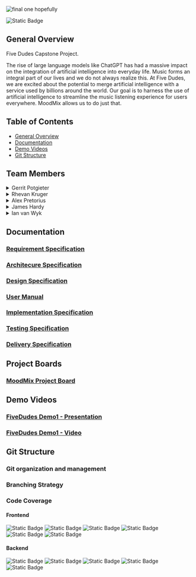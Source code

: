 ![final one hopefully](https://github.com/COS301-SE-2024/MoodMix/assets/94914587/e810b0fb-41bd-4215-8b06-a34dccc21b25)




![Static Badge](https://img.shields.io/badge/code_coverage-90%25-green)

## General Overview

Five Dudes Capstone Project.

The rise of large language models like ChatGPT has had a
massive impact on the integration of artificial intelligence into
everyday life. Music forms an integral part of our lives and we
do not always realize this. At Five Dudes, we are excited about
the potential to merge artificial intelligence with a service used
by billions around the world.
Our goal is to harness the use of artificial intelligence to
streamline the music listening experience for users
everywhere. MoodMix allows us to do just that.

## Table of Contents

- [General Overview](#general-overview)
- [Documentation](#documentation)
- [Demo Videos](#Demo-Videos)
- [Git Structure](#git-structure)

## Team Members

<details>
<summary>Gerrit Potgieter</summary>

|<img src="https://github.com/COS301-SE-2024/MoodMix/assets/94914587/c4200030-4360-4ebd-ad59-e1dc452df1c8" width="250" height="300"> | **Gerrit Potgieter**  
|:--|:--  
| **Role:** | Middleware and Business Analyst 
| **Bio:** | Hi! I’m a final year computer science student looking to further my studies in the field of cyber security, specifically in the field of Cloud Security. I have experience in Data science where I am able to group lots of data together and neatly givereports on it. I also have a vast experience with Web-technologies and the backend for it, making me Adept at Using API’s and even creating them.  

[![GitHub](https://img.shields.io/badge/GitHub-181717?style=for-the-badge&logo=github&logoColor=white)](https://github.com/member1) [![LinkedIn](https://img.shields.io/badge/LinkedIn-0077B5?style=for-the-badge&logo=linkedin&logoColor=white)](https://linkedin.com/in/member1)

</details>

<details>
<summary>Rhevan Kruger</summary>

| ![Rhevan](https://github.com/COS301-SE-2024/MoodMix/assets/94914587/a6403a3b-62e7-4298-becd-c48ae4dad664) | **rhevan**  
|:--|:--  
| **Role:** | Frontend 
| **Bio:** |  I am a passionate student with a 
keen eye for detail and a great deal 
of interest in the world of Computer 
Science and Software Engineering. I 
take a great amount of satisfaction in 
the efficiency of a well-oiled 
development process and 
environment. I pride myself on being 
highly motivated and delivering 
quality work.
I have prior experience in web 
development, volunteering at 
RURESA (Rural Rehab SA). Through 
this process I learned a lot about 
web-development and found myself 
thoroughly enjoying the work. I am 
also well versed in other languages 
and frameworks some of which will 
be listed below.
 

[![GitHub](https://img.shields.io/badge/GitHub-181717?style=for-the-badge&logo=github&logoColor=white)](https://github.com/member2) [![LinkedIn](https://img.shields.io/badge/LinkedIn-0077B5?style=for-the-badge&logo=linkedin&logoColor=white)](https://linkedin.com/in/member2)

</details>

<details>
<summary>Alex Pretorius</summary>

|![alex pic](https://github.com/COS301-SE-2024/MoodMix/assets/94914587/6572f5ab-f453-496b-98bf-21a93516044e) | **alex pic**  
|:--|:--  
| **Role:** | Backend and Middleware
| **Bio:** | As a final year Computer Science 
student who has had experience 
working in different industry 
environments. I have a keen interest 
in Cyber Security, Cloud Security and 
AI and a good background in 
different languages like Python, C++ 
and Java. Along with practical skills I 
pride myself in delivering a strong 
work ethic and quality work.

[![GitHub](https://img.shields.io/badge/GitHub-181717?style=for-the-badge&logo=github&logoColor=white)](https://github.com/member3) [![LinkedIn](https://img.shields.io/badge/LinkedIn-0077B5?style=for-the-badge&logo=linkedin&logoColor=white)](https://linkedin.com/in/member3)

</details>

<details>
<summary>James Hardy</summary>

|![James foto](https://github.com/COS301-SE-2024/MoodMix/assets/94914587/e4bb4677-d594-4158-ac0a-0ec5e8cea3c3) | **James**  
|:--|:--  
| **Role:** | Backend and Database engineer 
| **Bio:** |I possess a solid foundation in 
various programming languages and 
web technologies, allowing me to 
create efficient and innovative 
solutions. My analytical mindset and 
keen eye for detail enable me to 
tackle complex challenges with 
precision and creativity.
Additionally, I am a collaborative 
team player who values open 
communication and is committed to 
delivering high-quality results. My 
dedication to excellence and passion 
for technology make me an ideal fit 
for your project.


[![GitHub](https://img.shields.io/badge/GitHub-181717?style=for-the-badge&logo=github&logoColor=white)](https://github.com/member3) [![LinkedIn](https://img.shields.io/badge/LinkedIn-0077B5?style=for-the-badge&logo=linkedin&logoColor=white)](https://linkedin.com/in/member3)

</details>

<details>
<summary>Ian van Wyk</summary>

|![ian foto](https://github.com/COS301-SE-2024/MoodMix/assets/94914587/79da33db-bfe3-46ac-8031-939f66e82001) | **ian foto**  
|:--|:--  
| **Role:** | Backend and Database engineer 
| **Bio:** |I am a final year Computer Science 
student with a deep interest in all 
things data science and AI. After 
watching Garry Kasparov vs Deep 
Blue for the first time, my fascination 
for computers and AI models started. 
I was determined to one day be able 
to implement my own AI models. 
This is ultimately what led to me 
studying Computer Science.
I am goal-oriented and determined 
to finish what I start. I try to ensure 
that the things I do I do to the best of 
my capabilities and to the highest of 
quality. My strong work ethic is 
complemented by robust problemsolving skills that I try to apply to all 
aspects of my life. I am comfortable 
using the technologies listed below, 
but I am always eager to expand my 
repertoire.



[![GitHub](https://img.shields.io/badge/GitHub-181717?style=for-the-badge&logo=github&logoColor=white)](https://github.com/member3) [![LinkedIn](https://img.shields.io/badge/LinkedIn-0077B5?style=for-the-badge&logo=linkedin&logoColor=white)](https://linkedin.com/in/member3)

</details>


## Documentation

### [Requirement Specification](https://docs.google.com/document/d/1mMMg0Cxd9gTZ3OEz50kFmBzsM3dADk8l50SzYYrSedE/edit)

### [Architecure Specification](https://github.com/COS301-SE-2024/MiniProject8/blob/documentation/ArchitectureQADoc.pdf)

### [Design Specification](https://github.com/COS301-SE-2024/MiniProject8/blob/documentation/Design%20Specification.pdf)

### [User Manual](https://github.com/COS301-SE-2024/MiniProject8/blob/documentation/User_Manual.pdf)

### [Implementation Specification](https://github.com/COS301-SE-2024/MiniProject8/blob/documentation/ImplementationSpec.pdf)

### [Testing Specification](https://github.com/COS301-SE-2024/MiniProject8/blob/documentation/Testing_Specification.pdf)

### [Delivery Specification]()

## Project Boards

### [MoodMix Project Board](https://github.com/orgs/COS301-SE-2024/projects/86/views/1)

## Demo Videos

### [FiveDudes Demo1 - Presentation](https://github.com/COS301-SE-2024/MiniProject8/blob/documentation/Demo_Presentation1_8-4-2024%20-%20Audio.pptx)

### [FiveDudes Demo1 - Video]()

## Git Structure

### Git organization and management

### Branching Strategy





### Code Coverage







#### Frontend

![Static Badge](https://img.shields.io/badge/React-black?logo=React&logoColor=%2361DAFB)
![Static Badge](https://img.shields.io/badge/Tailwind-black?logo=Tailwind%20CSS&logoColor=%2306B6D4)
![Static Badge](https://img.shields.io/badge/CSS-black?logo=CSS3&logoColor=%231572B6)
![Static Badge](https://img.shields.io/badge/Javascript%20JSX-black?logo=Javascript&logoColor=%23F7DF1E)
![Static Badge](https://img.shields.io/badge/Next%20JS-white?logo=Next.js&logoColor=%23000000)
![Static Badge](https://img.shields.io/badge/Typescript-black?logo=TypeScript&logoColor=%233178C6)

#### Backend

![Static Badge](https://img.shields.io/badge/Supabase-black?logo=supabase)
![Static Badge](https://img.shields.io/badge/Docker-black?logo=docker&logoColor=%232496ED)
![Static Badge](https://img.shields.io/badge/Typescript-black?logo=TypeScript&logoColor=%233178C6)
![Static Badge](https://img.shields.io/badge/npm-black?logo=npm&logoColor=%23CB3837)
![Static Badge](https://img.shields.io/badge/Deno-white?logo=Deno&logoColor=%23000000)
